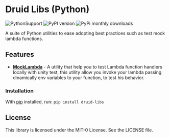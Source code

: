 # Druid Libs (Python)
![PythonSupport](https://img.shields.io/static/v1?label=python&message=3.6%20|%203.7|%203.8&color=blue?style=flat-square&logo=python) ![PyPI version](https://badge.fury.io/py/aws-lambda-powertools.svg) ![PyPi monthly downloads](https://img.shields.io/pypi/dm/druid-libs)

A suite of Python utilities to ease adopting best practices such as test mock lambda functions.

## Features
* **[MockLambda]()** - A utility that help you to test Lambda function handlers locally with unity test, this utility allow you invoke your lambda passing dinamically env variables to your function, to test his behavior.

### Installation
With [pip](https://pip.pypa.io/en/latest/index.html) installed, run: ``pip install druid-libs``

## License

This library is licensed under the MIT-0 License. See the LICENSE file.